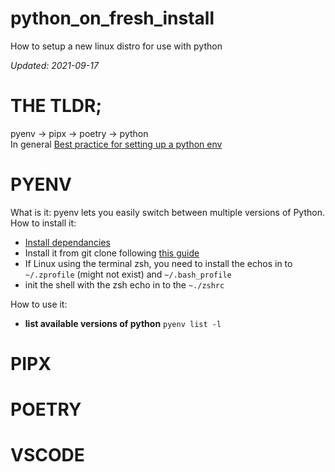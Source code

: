 # python_on_fresh_install
How to setup a new linux distro for use with python

_Updated: 2021-09-17_

# THE TLDR;
pyenv -> pipx -> poetry -> python  
In general [Best practice for setting up a python env](https://towardsdatascience.com/best-practices-for-setting-up-a-python-environment-d4af439846a)

# PYENV
What is it: pyenv lets you easily switch between multiple versions of Python.
How to install it:
* [Install dependancies](https://github.com/pyenv/pyenv/wiki#suggested-build-environment)
* Install it from git clone following [this guide](https://github.com/pyenv/pyenv)
* If Linux using  the terminal zsh, you need to install the echos in to `~/.zprofile` (might not exist) and `~/.bash_profile`
* init the shell with the zsh echo in to the `~./zshrc`

How to use it:
* **list available versions of python** `pyenv list -l`

  
# PIPX



# POETRY


# VSCODE
